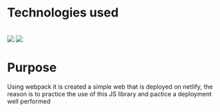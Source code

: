 # Technologies used

<br>
<a href="#"><img src="https://img.shields.io/badge/JavaScript-F7DF1E?style=for-the-badge&logo=javascript&logoColor=black"></a>
<a href="#"><img src="https://img.shields.io/badge/CSS3-1572B6?style=for-the-badge&logo=css3&logoColor=white"></a>

</br>

# Purpose

Using webpack it is created a simple web that is deployed on netlify, the reason is  to practice the use of this JS library and pactice a deployment well performed
